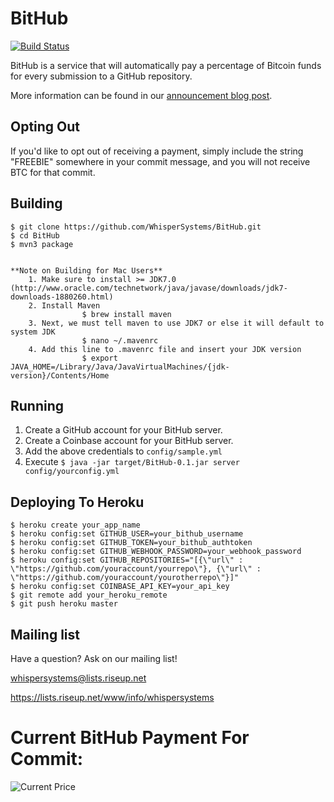 BitHub
=================

[![Build Status](https://travis-ci.org/WhisperSystems/BitHub.png?branch=master)](https://travis-ci.org/WhisperSystems/BitHub)

BitHub is a service that will automatically pay a percentage of Bitcoin funds for every submission to a GitHub repository.

More information can be found in our [announcement blog post](https://whispersystems.org/blog/bithub).

Opting Out
----------

If you'd like to opt out of receiving a payment, simply include the string "FREEBIE" somewhere in your commit message, and you will not receive BTC for that commit.


Building
-------------

    $ git clone https://github.com/WhisperSystems/BitHub.git
    $ cd BitHub
    $ mvn3 package


	**Note on Building for Mac Users**
		1. Make sure to install >= JDK7.0 (http://www.oracle.com/technetwork/java/javase/downloads/jdk7-downloads-1880260.html)
		2. Install Maven
					$ brew install maven
		3. Next, we must tell maven to use JDK7 or else it will default to system JDK
					$ nano ~/.mavenrc
		4. Add this line to .mavenrc file and insert your JDK version
					$ export JAVA_HOME=/Library/Java/JavaVirtualMachines/{jdk-version}/Contents/Home



Running
-----------

1. Create a GitHub account for your BitHub server.
2. Create a Coinbase account for your BitHub server.
3. Add the above credentials to `config/sample.yml`
4. Execute `$ java -jar target/BitHub-0.1.jar server config/yourconfig.yml`

Deploying To Heroku
------------

```
$ heroku create your_app_name
$ heroku config:set GITHUB_USER=your_bithub_username
$ heroku config:set GITHUB_TOKEN=your_bithub_authtoken
$ heroku config:set GITHUB_WEBHOOK_PASSWORD=your_webhook_password
$ heroku config:set GITHUB_REPOSITORIES="[{\"url\" : \"https://github.com/youraccount/yourrepo\"}, {\"url\" : \"https://github.com/youraccount/yourotherrepo\"}]"
$ heroku config:set COINBASE_API_KEY=your_api_key
$ git remote add your_heroku_remote
$ git push heroku master
```

Mailing list
------------

Have a question? Ask on our mailing list!

whispersystems@lists.riseup.net

https://lists.riseup.net/www/info/whispersystems

Current BitHub Payment For Commit:
=================
![Current Price](https://bithub.herokuapp.com/v1/status/payment/commit)

